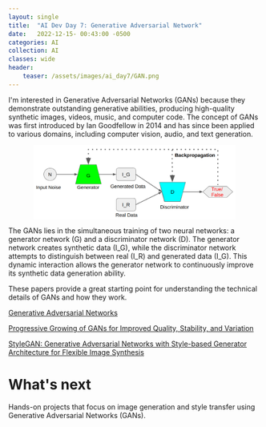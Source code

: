 ```yaml
---
layout: single
title:  "AI Dev Day 7: Generative Adversarial Network"
date:   2022-12-15- 00:43:00 -0500
categories: AI
collection: AI
classes: wide
header:
    teaser: /assets/images/ai_day7/GAN.png
--- 
```

I'm interested in Generative Adversarial Networks (GANs) because they demonstrate outstanding generative abilities, producing high-quality synthetic images, videos, music, and computer code. The concept of GANs was first introduced by Ian Goodfellow in 2014 and has since been applied to various domains, including computer vision, audio, and text generation.


<style>
.center {
  display: block;
  margin-left: auto;
  margin-right: auto;
  min-width: 80%;
  max-width: 80%;
  width: 50vw;
}
</style>
<img class="center" src="/assets/images/ai_day7/GAN.png" alt="GAN"> 

The GANs lies in the simultaneous training of two neural networks: a generator network (G) and a discriminator network (D). The generator network creates synthetic data (I_G), while the discriminator network attempts to distinguish between real (I_R) and generated data (I_G). This dynamic interaction allows the generator network to continuously improve its synthetic data generation ability.


These papers provide a great starting point for understanding the technical details of GANs and how they work.

<a href="https://arxiv.org/pdf/1406.2661.pdf">Generative Adversarial Networks</a>

<a href="https://arxiv.org/pdf/1710.10196.pdf">Progressive Growing of GANs for Improved Quality, Stability, and Variation</a>

<a href="https://arxiv.org/pdf/1812.04948.pdf">StyleGAN: Generative Adversarial Networks with Style-based Generator Architecture for Flexible Image Synthesis</a>

# What's next
Hands-on projects that focus on image generation and style transfer using Generative Adversarial Networks (GANs).
